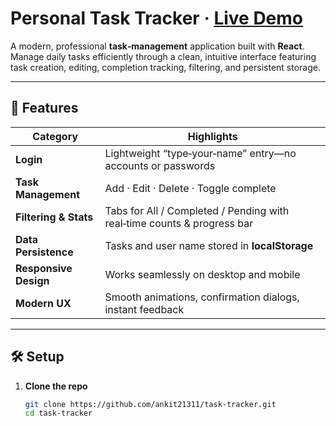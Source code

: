 # Personal Task Tracker · [Live Demo](https://sprightly-piroshki-b707b8.netlify.app/)

A modern, professional **task‑management** application built with **React**. Manage daily tasks efficiently through a clean, intuitive interface featuring task creation, editing, completion tracking, filtering, and persistent storage.

---

## 🚀 Features

| Category | Highlights |
| -------- | ---------- |
| **Login** | Lightweight “type‑your‑name” entry—no accounts or passwords |
| **Task Management** | Add · Edit · Delete · Toggle complete |
| **Filtering & Stats** | Tabs for All / Completed / Pending with real‑time counts & progress bar |
| **Data Persistence** | Tasks and user name stored in **localStorage** |
| **Responsive Design** | Works seamlessly on desktop and mobile |
| **Modern UX** | Smooth animations, confirmation dialogs, instant feedback |

---

## 🛠️ Setup

1. **Clone the repo**

   ```bash
   git clone https://github.com/ankit21311/task-tracker.git
   cd task-tracker
